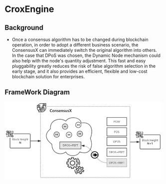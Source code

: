 # CroxEngine 

## Background

- Once a consensus algorithm has to be changed during blockchain operation, in order to adopt a different business scenario, the ConsensusX can immediately switch the original algorithm into others. In the case that DPoS was chosen, the Dynamic Node mechanism could also help with the node's quantity adjustment. This fast and easy pluggability greatly reduces the risk of false algorithm selection in the early stage, and it also provides an efficient, flexible and low-cost blockchain solution for enterprises.  


## FrameWork Diagram 

![CroxEngine](../Pic/ConsensusX.png)